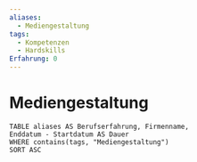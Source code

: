 ```yaml
---
aliases:
  - Mediengestaltung
tags:
  - Kompetenzen
  - Hardskills
Erfahrung: 0
---
```


# Mediengestaltung

```dataview
TABLE aliases AS Berufserfahrung, Firmenname,
Enddatum - Startdatum AS Dauer
WHERE contains(tags, "Mediengestaltung")
SORT ASC
```